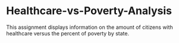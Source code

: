 # Healthcare-vs-Poverty-Analysis
This assignment displays information on the amount of citizens with healthcare versus the percent of poverty by state.

